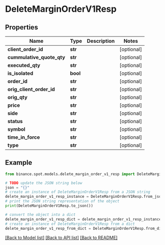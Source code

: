 # DeleteMarginOrderV1Resp


## Properties

Name | Type | Description | Notes
------------ | ------------- | ------------- | -------------
**client_order_id** | **str** |  | [optional] 
**cummulative_quote_qty** | **str** |  | [optional] 
**executed_qty** | **str** |  | [optional] 
**is_isolated** | **bool** |  | [optional] 
**order_id** | **str** |  | [optional] 
**orig_client_order_id** | **str** |  | [optional] 
**orig_qty** | **str** |  | [optional] 
**price** | **str** |  | [optional] 
**side** | **str** |  | [optional] 
**status** | **str** |  | [optional] 
**symbol** | **str** |  | [optional] 
**time_in_force** | **str** |  | [optional] 
**type** | **str** |  | [optional] 

## Example

```python
from binance.spot.models.delete_margin_order_v1_resp import DeleteMarginOrderV1Resp

# TODO update the JSON string below
json = "{}"
# create an instance of DeleteMarginOrderV1Resp from a JSON string
delete_margin_order_v1_resp_instance = DeleteMarginOrderV1Resp.from_json(json)
# print the JSON string representation of the object
print(DeleteMarginOrderV1Resp.to_json())

# convert the object into a dict
delete_margin_order_v1_resp_dict = delete_margin_order_v1_resp_instance.to_dict()
# create an instance of DeleteMarginOrderV1Resp from a dict
delete_margin_order_v1_resp_from_dict = DeleteMarginOrderV1Resp.from_dict(delete_margin_order_v1_resp_dict)
```
[[Back to Model list]](../README.md#documentation-for-models) [[Back to API list]](../README.md#documentation-for-api-endpoints) [[Back to README]](../README.md)


